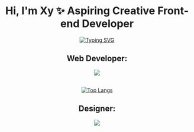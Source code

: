 <h1 align="center">Hi, I'm Xy ✨ Aspiring Creative Front-end Developer</h1>

<div align="center">
<a href="https://git.io/typing-svg"><img src="https://readme-typing-svg.herokuapp.com?font=Fira+Code&pause=1000&color=F7C847&center=true&width=435&lines=Learning+JavaScript,Working+on+my+Portfolio" alt="Typing SVG" /></a>
</div>

<div align="center">
<h2>Web Developer:</h2>
 <a href="https://skillicons.dev">
    <img src="https://skillicons.dev/icons?i=js,html,css" />
  </a><br><br>
 
 <a href="#">![Top Langs](https://github-readme-stats.vercel.app/api/top-langs/?username=xyrasanlorenzo&layout=compact&theme=blueberry&count_private=true&hide_border=true)</a>

<h2>Designer:</h2> 
  <a href="https://skillicons.dev">
    <img src="https://skillicons.dev/icons?i=blender,ae,ps,ai" />
  </a>
 </div>




